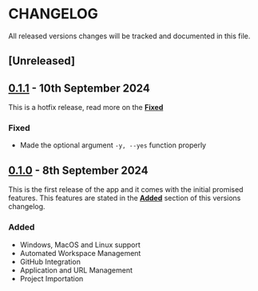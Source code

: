 # CHANGELOG

All released versions changes will be tracked and documented in this file.

## [Unreleased]

## [0.1.1](https://github.com/Dtar380/WorkspaceAutomation/releases/tag/0.1.1) - 10th September 2024

This is a hotfix release, read more on the [**Fixed**](#fixed)

### Fixed

- Made the optional argument `-y, --yes` function properly

## [0.1.0](https://github.com/Dtar380/WorkspaceAutomation/releases/tag/0.1.0) - 8th September 2024

This is the first release of the app and it comes with the initial promised features.
This features are stated in the [**Added**](#added) section of this versions changelog.

### Added

- Windows, MacOS and Linux support
- Automated Workspace Management
- GitHub Integration
- Application and URL Management
- Project Importation
